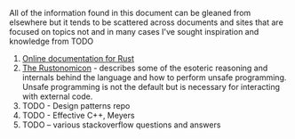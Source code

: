 All of the information found in this document can be gleaned from elsewhere but it tends to be scattered across documents and sites that are focused on topics not
and in many cases I've sought inspiration and knowledge from
TODO

1. [Online documentation for Rust](https://www.rust-lang.org/en-US/documentation.html)
5. [The Rustonomicon](https://doc.rust-lang.org/nomicon/) - describes some of the esoteric reasoning and internals behind the language and how to perform unsafe programming. Unsafe programming is not the default but is necessary for interacting with external code.
2. TODO - Design patterns repo
3. TODO - Effective C++, Meyers
4. TODO – various stackoverflow questions and answers
